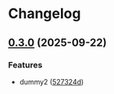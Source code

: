 # Changelog

## [0.3.0](https://github.com/wep21/release-please-test/compare/backend-v0.2.1...backend-v0.3.0) (2025-09-22)


### Features

* dummy2 ([527324d](https://github.com/wep21/release-please-test/commit/527324d0299960076808691dc53cc66b6aa4dc93))
